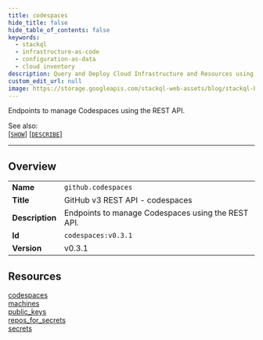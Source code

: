 ```yaml
---
title: codespaces
hide_title: false
hide_table_of_contents: false
keywords:
  - stackql
  - infrastructure-as-code
  - configuration-as-data
  - cloud inventory
description: Query and Deploy Cloud Infrastructure and Resources using SQL
custom_edit_url: null
image: https://storage.googleapis.com/stackql-web-assets/blog/stackql-blog-post-featured-image.png
---
```

Endpoints to manage Codespaces using the REST API.  
    
See also:   
[[` SHOW `]](/docs/language-spec/show) [[` DESCRIBE `]](/docs/language-spec/describe)  
* * * 
## Overview
<table><tbody>
<tr><td><b>Name</b></td><td><code>github.codespaces</code></td></tr>
<tr><td><b>Title</b></td><td>GitHub v3 REST API - codespaces</td></tr>
<tr><td><b>Description</b></td><td>Endpoints to manage Codespaces using the REST API.</td></tr>
<tr><td><b>Id</b></td><td><code>codespaces:v0.3.1</code></td></tr>
<tr><td><b>Version</b></td><td>v0.3.1</td></tr>
</tbody></table>

## Resources
<div class="row">
<div class="providerDocColumn">
<a href="/docs/providers/github/codespaces/codespaces">codespaces</a><br />
<a href="/docs/providers/github/codespaces/machines">machines</a><br />
<a href="/docs/providers/github/codespaces/public_keys">public_keys</a><br />
</div>
<div class="providerDocColumn">
<a href="/docs/providers/github/codespaces/repos_for_secrets">repos_for_secrets</a><br />
<a href="/docs/providers/github/codespaces/secrets">secrets</a><br />
</div>
</div>
